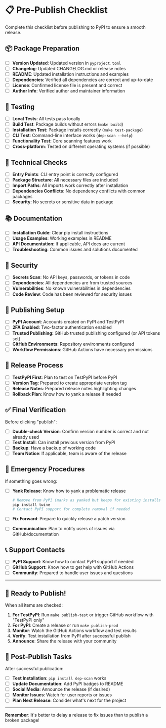 # 📋 Pre-Publish Checklist

Complete this checklist before publishing to PyPI to ensure a smooth release.

## 📦 Package Preparation

- [ ] **Version Updated**: Updated version in `pyproject.toml`
- [ ] **Changelog**: Updated CHANGELOG.md or release notes
- [ ] **README**: Updated installation instructions and examples
- [ ] **Dependencies**: Verified all dependencies are correct and up-to-date
- [ ] **License**: Confirmed license file is present and correct
- [ ] **Author Info**: Verified author and maintainer information

## 🧪 Testing

- [ ] **Local Tests**: All tests pass locally
- [ ] **Build Test**: Package builds without errors (`make build`)
- [ ] **Installation Test**: Package installs correctly (`make test-package`)
- [ ] **CLI Test**: Command-line interface works (`dep-scan --help`)
- [ ] **Functionality Test**: Core scanning features work
- [ ] **Cross-platform**: Tested on different operating systems (if possible)

## 🔧 Technical Checks

- [ ] **Entry Points**: CLI entry point is correctly configured
- [ ] **Package Structure**: All necessary files are included
- [ ] **Import Paths**: All imports work correctly after installation
- [ ] **Dependencies Conflicts**: No dependency conflicts with common packages
- [ ] **Security**: No secrets or sensitive data in package

## 📚 Documentation

- [ ] **Installation Guide**: Clear pip install instructions
- [ ] **Usage Examples**: Working examples in README
- [ ] **API Documentation**: If applicable, API docs are current
- [ ] **Troubleshooting**: Common issues and solutions documented

## 🔐 Security

- [ ] **Secrets Scan**: No API keys, passwords, or tokens in code
- [ ] **Dependencies**: All dependencies are from trusted sources
- [ ] **Vulnerabilities**: No known vulnerabilities in dependencies
- [ ] **Code Review**: Code has been reviewed for security issues

## 🚀 Publishing Setup

- [ ] **PyPI Account**: Accounts created on PyPI and TestPyPI
- [ ] **2FA Enabled**: Two-factor authentication enabled
- [ ] **Trusted Publishing**: GitHub trusted publishing configured (or API tokens set)
- [ ] **GitHub Environments**: Repository environments configured
- [ ] **Workflow Permissions**: GitHub Actions have necessary permissions

## 🎯 Release Process

- [ ] **TestPyPI First**: Plan to test on TestPyPI before PyPI
- [ ] **Version Tag**: Prepared to create appropriate version tag
- [ ] **Release Notes**: Prepared release notes highlighting changes
- [ ] **Rollback Plan**: Know how to yank a release if needed

## ✅ Final Verification

Before clicking "publish":

- [ ] **Double-check Version**: Confirm version number is correct and not already used
- [ ] **Test Install**: Can install previous version from PyPI
- [ ] **Backup**: Have a backup of working code
- [ ] **Team Notice**: If applicable, team is aware of the release

## 🚨 Emergency Procedures

If something goes wrong:

- [ ] **Yank Release**: Know how to yank a problematic release
  ```bash
  # Remove from PyPI (marks as yanked but keeps for existing installs)
  pip install twine
  # Contact PyPI support for complete removal if needed
  ```

- [ ] **Fix Forward**: Prepare to quickly release a patch version
- [ ] **Communication**: Plan to notify users of issues via GitHub/documentation

## 📞 Support Contacts

- [ ] **PyPI Support**: Know how to contact PyPI support if needed
- [ ] **GitHub Support**: Know how to get help with GitHub Actions
- [ ] **Community**: Prepared to handle user issues and questions

---

## 🎉 Ready to Publish!

When all items are checked:

1. **For TestPyPI**: Run `make publish-test` or trigger GitHub workflow with "TestPyPI only"
2. **For PyPI**: Create a release or run `make publish-prod`
3. **Monitor**: Watch the GitHub Actions workflow and test results
4. **Verify**: Test installation from PyPI after successful publish
5. **Announce**: Share the release with your community

## 📝 Post-Publish Tasks

After successful publication:

- [ ] **Test Installation**: `pip install dep-scan` works
- [ ] **Update Documentation**: Add PyPI badges to README
- [ ] **Social Media**: Announce the release (if desired)
- [ ] **Monitor Issues**: Watch for user reports or issues
- [ ] **Plan Next Release**: Consider what's next for the project

---

**Remember**: It's better to delay a release to fix issues than to publish a broken package!